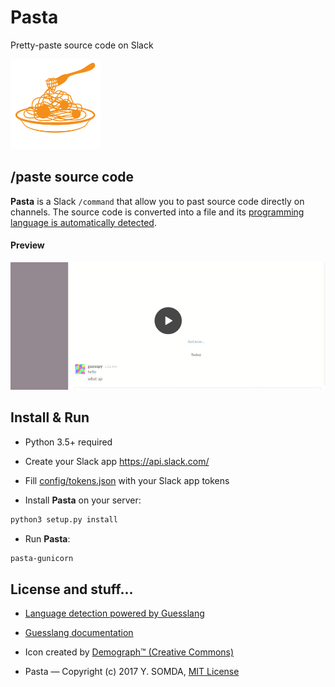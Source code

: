 # Pasta

Pretty-paste source code on Slack

![Webguesslang](data/icon.png)

## /paste source code

**Pasta** is a Slack `/command` that allow you to past source code
directly on channels. The source code is converted into a file and its
[programming language is automatically detected](https://github.com/yoeo/guesslang).

#### Preview

<a href="http://guesslang.readthedocs.io/en/latest/_static/videos/pasta.webm">
  <img src="data/pasta.png" alt="Pasta preview_"/>
</a>

## Install & Run

* Python 3.5+ required

* Create your Slack app https://api.slack.com/

* Fill [config/tokens.json](config/tokens.json) with your Slack app tokens

* Install **Pasta** on your server:

```bash
python3 setup.py install
```

* Run **Pasta**:

```bash
pasta-gunicorn
```

## License and stuff...

* [Language detection powered by Guesslang](https://github.com/yoeo/guesslang)

* [Guesslang documentation](https://guesslang.readthedocs.io/en/latest/)

* Icon created by
  [Demograph™ (Creative Commons)](https://thenounproject.com/term/spaghetti/187779/)

* Pasta — Copyright (c) 2017 Y. SOMDA, [MIT License](LICENSE)

